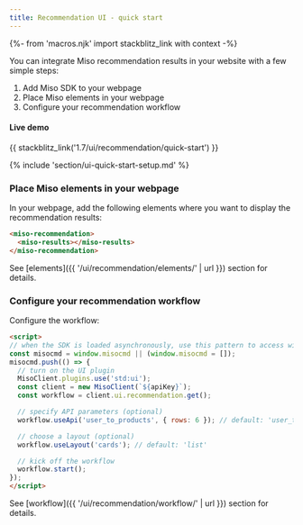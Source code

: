 ```yaml
---
title: Recommendation UI - quick start
---
```


{%- from 'macros.njk' import stackblitz_link with context -%}

You can integrate Miso recommendation results in your website with a few simple steps:

1. Add Miso SDK to your webpage
1. Place Miso elements in your webpage
1. Configure your recommendation workflow

#### Live demo

{{ stackblitz_link('1.7/ui/recommendation/quick-start') }}

{% include 'section/ui-quick-start-setup.md' %}

### Place Miso elements in your webpage

In your webpage, add the following elements where you want to display the recommendation results:

```html
<miso-recommendation>
  <miso-results></miso-results>
</miso-recommendation>
```

See [elements]({{ '/ui/recommendation/elements/' | url }}) section for details.

### Configure your recommendation workflow

Configure the workflow:

```html
<script>
// when the SDK is loaded asynchronously, use this pattern to access window.MisoClient
const misocmd = window.misocmd || (window.misocmd = []);
misocmd.push(() => {
  // turn on the UI plugin
  MisoClient.plugins.use('std:ui');
  const client = new MisoClient(`${apiKey}`);
  const workflow = client.ui.recommendation.get();

  // specify API parameters (optional)
  workflow.useApi('user_to_products', { rows: 6 }); // default: 'user_to_products', {}

  // choose a layout (optional)
  workflow.useLayout('cards'); // default: 'list'

  // kick off the workflow
  workflow.start();
});
</script>
```

See [workflow]({{ '/ui/recommendation/workflow/' | url }}) section for details.
